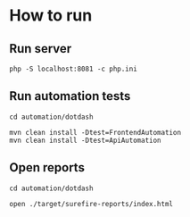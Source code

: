 # How to run

## Run server
```
php -S localhost:8081 -c php.ini
```
## Run automation tests
```
cd automation/dotdash

mvn clean install -Dtest=FrontendAutomation
mvn clean install -Dtest=ApiAutomation
```
## Open reports
```
cd automation/dotdash

open ./target/surefire-reports/index.html 
```
